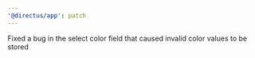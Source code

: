 ```yaml
---
'@directus/app': patch
---
```


Fixed a bug in the select color field that caused invalid color values to be stored
